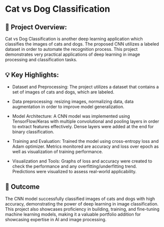 # Cat vs Dog Classification

## 🔎 Project Overview:
Cat vs Dog Classification is another deep learning application which classifies the images of cats and dogs. The proposed CNN utilizes a labeled dataset in order to automate the recognition process. This project demonstrates very practical applications of deep learning in image processing and classification tasks.

## 💡 Key Highlights:
- Dataset and Preprocessing: The project utilizes a dataset that contains a set of images of cats and dogs, which are labeled.
  
- Data preprocessing: resizing images, normalizing data, data augmentation in order to improve model generalization.
  
- Model Architecture: A CNN model was implemented using TensorFlow/Keras with multiple convolutional and pooling layers in order to extract features effectively. Dense layers were added at the end for binary classification.
  
- Training and Evaluation: Trained the model using cross-entropy loss and Adam optimizer. Metrics monitored are accuracy and loss over epoch as well as visualization of training performance.
  
- Visualization and Tools: Graphs of loss and accuracy were created to check the performance and any overfitting/underfitting trend. Predictions were visualized to assess real-world applicability.

## 🎯 Outcome
The CNN model successfully classified images of cats and dogs with high accuracy, demonstrating the power of deep learning in image classification. This project also showcases proficiency in building, training, and fine-tuning machine learning models, making it a valuable portfolio addition for showcasing expertise in AI and image processing.
